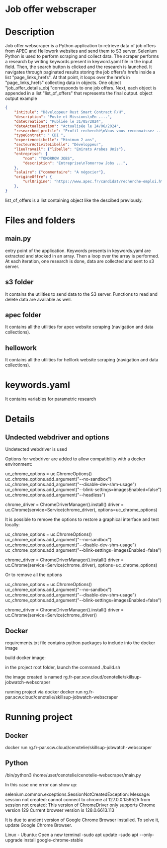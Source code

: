# Job offer webscraper

# Description

Job offer webscraper is a Python application to retrieve data of job offers from APEC and Hellowork websites and send them to S3 server.
Selenium Python is used to perform scraping and collect data. 
The scraper performs a research by writing keywords present in keyword.yaml file in the input field. Then, the search button is clicked and the research is launched. It navigates through paginated results storing the job offers's hrefs inside a list "page_links_hrefs". At that point, it loops over the hrefs in "page_links_hrefs" collecting data in objects. One object "job_offer_details_obj "corresponds to one job offers. Next, each object is appended in a list "list_of_offers" that represents the final output.
object output example

```json
{
    "intitule": "Développeur Rust Smart Contract F/H",
    "description": "Poste et Missions\nEn ....",
    "dateCreation": "Publiée le 31/05/2024",
    "dateActualisation": "Actualisée le 24/06/2024",
    "researched_profile": "Profil recherché\nVous vous reconnaissez ...",
    "typeContrat": " CDI ",
    "experienceLibelle": "Minimum 2 ans",
    "secteurActiviteLibelle": "Développeur",
    "lieuTravail": {"libelle": "Emirats Arabes Unis"},
    "entreprise": {
        "nom": "TOMORROW JOBS",
        "description": "Entreprise\nTomorrow Jobs ...",
    },
    "salaire": {"commentaire": "A négocier"},
    "origineOffre": {
        "urlOrigine": "https://www.apec.fr/candidat/recherche-emploi.html/emploi/detail-offre/173946739W?motsCles=Rust&typesConvention=143684&typesConvention=143685&typesConvention=143686&typesConvention=143687&selectedIndex=0&page=0"
    },
}
```
list_of_offers is a list containing object like the descibed previously.

# Files and folders

## main.py
entry point of the application. Keywords presents in keywords.yaml are extracted and stocked in an array. Then a loop over the array is performed. At each iteration, one research is done, data are collected and sent to s3 server.

## s3 folder
It contains the utilities to send data to the S3 server. Functions to read and delete data are available as well.

## apec folder
It contains all the utilities for apec website scraping (navigation and data collections).

## hellowork
It contains all the utilities for helllork website scraping (navigation and data collections).

# keywords.yaml
It contains variables for parametric research

# Details

## Undected webdriver and options

Undetected webdriver is used 

Options for webdriver are added to allow compatibility with a docker environment:

uc_chrome_options = uc.ChromeOptions()
uc_chrome_options.add_argument("--no-sandbox")
uc_chrome_options.add_argument("--disable-dev-shm-usage")
uc_chrome_options.add_argument("--blink-settings=imagesEnabled=false")
uc_chrome_options.add_argument("--headless")


chrome_driver = ChromeDriverManager().install()
driver = uc.Chrome(service=Service(chrome_driver), options=uc_chrome_options)

It is possible to remove the options to restore a graphical interface and test locally:

uc_chrome_options = uc.ChromeOptions()
uc_chrome_options.add_argument("--no-sandbox")
uc_chrome_options.add_argument("--disable-dev-shm-usage")
uc_chrome_options.add_argument("--blink-settings=imagesEnabled=false")

chrome_driver = ChromeDriverManager().install()
driver = uc.Chrome(service=Service(chrome_driver), options=uc_chrome_options)

Or to remove all the options

uc_chrome_options = uc.ChromeOptions()
uc_chrome_options.add_argument("--no-sandbox")
uc_chrome_options.add_argument("--disable-dev-shm-usage")
uc_chrome_options.add_argument("--blink-settings=imagesEnabled=false")

chrome_driver = ChromeDriverManager().install()
driver = uc.Chrome(service=Service(chrome_driver))

## Docker

requirements.txt file contains python packages to include into the docker image

build docker image:

in the project root folder, launch the command 
./build.sh

the image created is named 
rg.fr-par.scw.cloud/cenotelie/skillsup-jobwatch-webscraper

running project via docker 
docker run rg.fr-par.scw.cloud/cenotelie/skillsup-jobwatch-webscraper

# Running project

## Docker
docker run rg.fr-par.scw.cloud/cenotelie/skillsup-jobwatch-webscraper

## Python
 /bin/python3 /home/user/cenotelie/cenotelie-webscraper/main.py

In this case one error can show up:

selenium.common.exceptions.SessionNotCreatedException: Message: session not created: cannot connect to chrome at 127.0.0.1:59525
from session not created: This version of ChromeDriver only supports Chrome version 129
Current browser version is 128.0.6613.113

It is due to ancient version of Google Chrome Browser installed. To solve it, update Google Chrome Browser.

Linux - Ubuntu:
Open a new terminal
-sudo apt update 
-sudo apt --only-upgrade install google-chrome-stable
